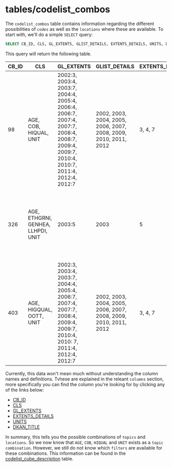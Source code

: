 # tables/codelist_combos

The `codelist_combos` table contains information regarding the different possibilities of `codes` as well as the `locations` where these are available. To start with, we'll do a simple `SELECT` query:

```sql
SELECT CB_ID, CLS, GL_EXTENTS, GLIST_DETAILS, EXTENTS_DETAILS, UNITS, DKAN_TITLE FROM codelist_combos WHERE CB_ID IN (98, 326, 403);
```

This query will return the following table.

|CB_ID|CLS|GL_EXTENTS|GLIST_DETAILS|EXTENTS_DETAILS|UNITS|DKAN_TITLE|
|-|-|-|-|-|-|-|
|98|AGE, COB, HIQUAL, UNIT|2002:3, 2003:4, 2003:7, 2004:4, 2005:4, 2006:4, 2006:7, 2007:4, 2007:7, 2008:4, 2008:7, 2009:4, 2009:7, 2010:4, 2010:7, 2011:4, 2012:4, 2012:7|2002, 2003, 2004, 2005, 2006, 2007, 2008, 2009, 2010, 2011, 2012|3, 4, 7|1962|Age by Country of birth by Highest level of qualification 2011|
|326|AGE, ETHGRNI, GENHEA, LLHPDI, UNIT|2003:5|2003|5|1962|Age by Ethnic group in Northern Ireland by General health by Long-term health problem or disability 2011|
|403|AGE, HIGQUAL, OOTT, UNIT|2002:3, 2003:4, 2003:7, 2004:4, 2005:4, 2006:7, 2007:4, 2007:7, 2008:4, 2009:4, 2009:7, 2010:4, 2010: 7, 2011:4, 2012:4, 2012:7|2002, 2003, 2004, 2005, 2006, 2007, 2008, 2009, 2010, 2011, 2012|3, 4, 7|1962|Highest level of qualification (Out of term-time population) 2011|

Currently, this data won't mean much without understanding the column names and definitions. Tvhese are explained in the releant `columns` section, more specifically you can find the column you're looking for by clicking any of the links below:

- [CB_ID](../columns/cb_id.md)
- [CLS](../columns/cls.md)
- [GL_EXTENTS](../columns/gl_extents.md)
- [EXTENTS_DETAILS](../columns/extents_details.md)
- [UNITS](../columns/units.md)
- [DKAN_TITLE](../columns/dkan_title.md)

In summary, this tells you the possible combinations of `topics` and `locations`. So we now know that `AGE`, `COB`, `HIQUAL` and `UNIT` exists as a `topic combination`. However, we still do not know which `filters` are available for these combinations. This information can be found in the [codelist_cube_description](codelist_cube_description.md) table.
